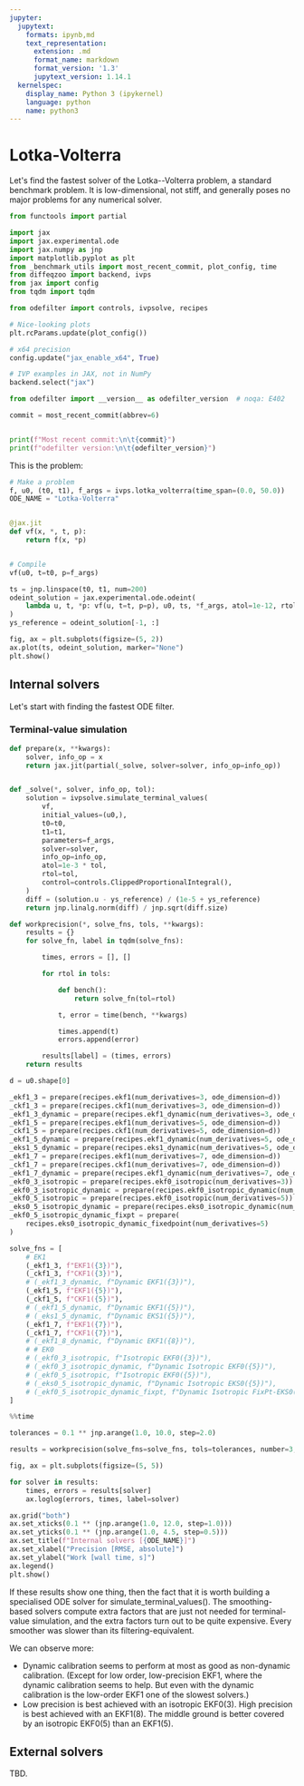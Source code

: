 ```yaml
---
jupyter:
  jupytext:
    formats: ipynb,md
    text_representation:
      extension: .md
      format_name: markdown
      format_version: '1.3'
      jupytext_version: 1.14.1
  kernelspec:
    display_name: Python 3 (ipykernel)
    language: python
    name: python3
---
```


# Lotka-Volterra

Let's find the fastest solver of the Lotka--Volterra problem, a standard benchmark problem. It is low-dimensional, not stiff, and generally poses no major problems for any numerical solver.

```python
from functools import partial

import jax
import jax.experimental.ode
import jax.numpy as jnp
import matplotlib.pyplot as plt
from _benchmark_utils import most_recent_commit, plot_config, time
from diffeqzoo import backend, ivps
from jax import config
from tqdm import tqdm

from odefilter import controls, ivpsolve, recipes

# Nice-looking plots
plt.rcParams.update(plot_config())

# x64 precision
config.update("jax_enable_x64", True)

# IVP examples in JAX, not in NumPy
backend.select("jax")
```

```python
from odefilter import __version__ as odefilter_version  # noqa: E402

commit = most_recent_commit(abbrev=6)


print(f"Most recent commit:\n\t{commit}")
print(f"odefilter version:\n\t{odefilter_version}")
```

This is the problem:

```python
# Make a problem
f, u0, (t0, t1), f_args = ivps.lotka_volterra(time_span=(0.0, 50.0))
ODE_NAME = "Lotka-Volterra"


@jax.jit
def vf(x, *, t, p):
    return f(x, *p)


# Compile
vf(u0, t=t0, p=f_args)

ts = jnp.linspace(t0, t1, num=200)
odeint_solution = jax.experimental.ode.odeint(
    lambda u, t, *p: vf(u, t=t, p=p), u0, ts, *f_args, atol=1e-12, rtol=1e-12
)
ys_reference = odeint_solution[-1, :]

fig, ax = plt.subplots(figsize=(5, 2))
ax.plot(ts, odeint_solution, marker="None")
plt.show()
```

## Internal solvers
Let's start with finding the fastest ODE filter.

### Terminal-value simulation

```python
def prepare(x, **kwargs):
    solver, info_op = x
    return jax.jit(partial(_solve, solver=solver, info_op=info_op))


def _solve(*, solver, info_op, tol):
    solution = ivpsolve.simulate_terminal_values(
        vf,
        initial_values=(u0,),
        t0=t0,
        t1=t1,
        parameters=f_args,
        solver=solver,
        info_op=info_op,
        atol=1e-3 * tol,
        rtol=tol,
        control=controls.ClippedProportionalIntegral(),
    )
    diff = (solution.u - ys_reference) / (1e-5 + ys_reference)
    return jnp.linalg.norm(diff) / jnp.sqrt(diff.size)
```

```python
def workprecision(*, solve_fns, tols, **kwargs):
    results = {}
    for solve_fn, label in tqdm(solve_fns):

        times, errors = [], []

        for rtol in tols:

            def bench():
                return solve_fn(tol=rtol)

            t, error = time(bench, **kwargs)

            times.append(t)
            errors.append(error)

        results[label] = (times, errors)
    return results
```

```python
d = u0.shape[0]

_ekf1_3 = prepare(recipes.ekf1(num_derivatives=3, ode_dimension=d))
_ckf1_3 = prepare(recipes.ckf1(num_derivatives=3, ode_dimension=d))
_ekf1_3_dynamic = prepare(recipes.ekf1_dynamic(num_derivatives=3, ode_dimension=d))
_ekf1_5 = prepare(recipes.ekf1(num_derivatives=5, ode_dimension=d))
_ckf1_5 = prepare(recipes.ckf1(num_derivatives=5, ode_dimension=d))
_ekf1_5_dynamic = prepare(recipes.ekf1_dynamic(num_derivatives=5, ode_dimension=d))
_eks1_5_dynamic = prepare(recipes.eks1_dynamic(num_derivatives=5, ode_dimension=d))
_ekf1_7 = prepare(recipes.ekf1(num_derivatives=7, ode_dimension=d))
_ckf1_7 = prepare(recipes.ckf1(num_derivatives=7, ode_dimension=d))
_ekf1_7_dynamic = prepare(recipes.ekf1_dynamic(num_derivatives=7, ode_dimension=d))
_ekf0_3_isotropic = prepare(recipes.ekf0_isotropic(num_derivatives=3))
_ekf0_3_isotropic_dynamic = prepare(recipes.ekf0_isotropic_dynamic(num_derivatives=3))
_ekf0_5_isotropic = prepare(recipes.ekf0_isotropic(num_derivatives=5))
_eks0_5_isotropic_dynamic = prepare(recipes.eks0_isotropic_dynamic(num_derivatives=5))
_ekf0_5_isotropic_dynamic_fixpt = prepare(
    recipes.eks0_isotropic_dynamic_fixedpoint(num_derivatives=5)
)

solve_fns = [
    # EK1
    (_ekf1_3, f"EKF1({3})"),
    (_ckf1_3, f"CKF1({3})"),
    # (_ekf1_3_dynamic, f"Dynamic EKF1({3})"),
    (_ekf1_5, f"EKF1({5})"),
    (_ckf1_5, f"CKF1({5})"),
    # (_ekf1_5_dynamic, f"Dynamic EKF1({5})"),
    # (_eks1_5_dynamic, f"Dynamic EKS1({5})"),
    (_ekf1_7, f"EKF1({7})"),
    (_ckf1_7, f"CKF1({7})"),
    # (_ekf1_8_dynamic, f"Dynamic EKF1({8})"),
    # # EK0
    # (_ekf0_3_isotropic, f"Isotropic EKF0({3})"),
    # (_ekf0_3_isotropic_dynamic, f"Dynamic Isotropic EKF0({5})"),
    # (_ekf0_5_isotropic, f"Isotropic EKF0({5})"),
    # (_eks0_5_isotropic_dynamic, f"Dynamic Isotropic EKS0({5})"),
    # (_ekf0_5_isotropic_dynamic_fixpt, f"Dynamic Isotropic FixPt-EKS0({5})"),
]
```

```python
%%time

tolerances = 0.1 ** jnp.arange(1.0, 10.0, step=2.0)

results = workprecision(solve_fns=solve_fns, tols=tolerances, number=3, repeat=3)
```

```python
fig, ax = plt.subplots(figsize=(5, 5))

for solver in results:
    times, errors = results[solver]
    ax.loglog(errors, times, label=solver)

ax.grid("both")
ax.set_xticks(0.1 ** (jnp.arange(1.0, 12.0, step=1.0)))
ax.set_yticks(0.1 ** (jnp.arange(1.0, 4.5, step=0.5)))
ax.set_title(f"Internal solvers [{ODE_NAME}]")
ax.set_xlabel("Precision [RMSE, absolute]")
ax.set_ylabel("Work [wall time, s]")
ax.legend()
plt.show()
```

If these results show one thing, then the fact that it is worth building a specialised ODE solver
for simulate_terminal_values(). The smoothing-based solvers compute extra factors that are just not needed for terminal-value simulation, and the extra factors turn out to be quite expensive. Every smoother was slower than its filtering-equivalent.

We can observe more:
* Dynamic calibration seems to perform at most as good as non-dynamic calibration. (Except for low order, low-precision EKF1, where the dynamic calibration seems to help. But even with the dynamic calibration is the low-order EKF1 one of the slowest solvers.)
* Low precision is best achieved with an isotropic EKF0(3). High precision is best achieved with an EKF1(8). The middle ground is better covered by an isotropic EKF0(5) than an EKF1(5).



## External solvers
TBD.

